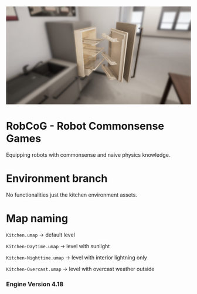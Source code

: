 [![](Documentation/Img/env.jpg)](http://robcog.org/)

# RobCoG - **Rob**ot **Co**mmonsense **G**ames 

Equipping robots with commonsense and naive physics knowledge.

# Environment branch

No functionalities just the kitchen environment assets.

# Map naming

`Kitchen.umap` -> default level

`Kitchen-Daytime.umap` -> level with sunlight 

`Kitchen-Nighttime.umap` -> level with interior lightning only 

`Kitchen-Overcast.umap` -> level with overcast weather outside 

### Engine Version 4.18
